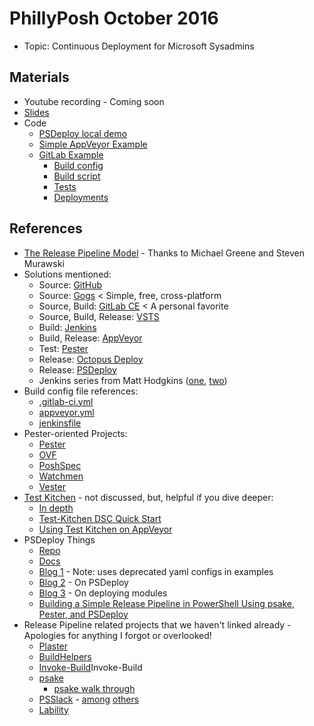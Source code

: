 # PhillyPosh October 2016

* Topic: Continuous Deployment for Microsoft Sysadmins

## Materials

* Youtube recording - Coming soon
* [Slides](https://docs.google.com/presentation/d/1OxbBMYD3IPjqFKC8Cl1z4N90OuaW_NIY3C9PgdwZSZ0/edit?usp=sharing)
* Code
  * [PSDeploy local demo](/PSDeploy-Demo.ps1)
  * [Simple AppVeyor Example](https://github.com/RamblingCookieMonster/zAppVeyor-Explore)
  * [GitLab Example](/GitLab-Example)
    * [Build config](/GitLab-Example/.gitlab-ci.yml)
    * [Build script](/GitLab-Example/build.ps1)
    * [Tests](/GitLab-Example/Tests/GitLab-Example.Tests.ps1)
    * [Deployments](/GitLab-Example/deploy.psdeploy.ps1)

## References

* [The Release Pipeline Model](https://aka.ms/TRPM) - Thanks to Michael Greene and Steven Murawski
* Solutions mentioned:
  * Source: [GitHub](https://github.com/pricing)
  * Source: [Gogs](https://gogs.io/) < Simple, free, cross-platform
  * Source, Build: [GitLab CE](https://about.gitlab.com/features/) < A personal favorite
  * Source, Build, Release: [VSTS](https://www.visualstudio.com/team-services/)
  * Build: [Jenkins](https://jenkins.io/)
  * Build, Release: [AppVeyor](https://www.appveyor.com/)
  * Test: [Pester](https://github.com/pester/Pester)
  * Release: [Octopus Deploy](https://octopus.com/)
  * Release: [PSDeploy](https://github.com/RamblingCookieMonster/PSDeploy)
  * Jenkins series from Matt Hodgkins ([one](https://hodgkins.io/automating-with-jenkins-and-powershell-on-windows-part-1), [two](https://hodgkins.io/automating-with-jenkins-and-powershell-on-windows-part-2))
* Build config file references:
  * [.gitlab-ci.yml](https://docs.gitlab.com/ce/ci/yaml/README.html)
  * [appveyor.yml](https://www.appveyor.com/docs/appveyor-yml/)
  * [jenkinsfile](https://jenkins.io/doc/pipeline/jenkinsfile/)
* Pester-oriented Projects:
  * [Pester](https://github.com/pester/Pester)
  * [OVF](https://github.com/PowerShell/Operation-Validation-Framework)
  * [PoshSpec](https://github.com/Ticketmaster/poshspec)
  * [Watchmen](https://github.com/devblackops/watchmen)
  * [Vester](https://github.com/WahlNetwork/Vester)
* [Test Kitchen](https://gaelcolas.com/2016/07/11/introduction-to-kitchen-dsc/) - not discussed, but, helpful if you dive deeper:
  * [In depth](https://gaelcolas.com/2016/07/11/introduction-to-kitchen-dsc/)
  * [Test-Kitchen DSC Quick Start](http://stevenmurawski.com/powershell/2016/05/getting-started-with-test-kitchen-and-dsc/index.html)
  * [Using Test Kitchen on AppVeyor](http://www.hurryupandwait.io/blog/run-kitchen-tests-in-travis-and-appveyor-using-the-kitchen-machine-driver)
* PSDeploy Things
  * [Repo](https://github.com/RamblingCookieMonster/PSDeploy)
  * [Docs](http://psdeploy.readthedocs.io)
  * [Blog 1](http://ramblingcookiemonster.github.io/PSDeploy/) - Note: uses deprecated yaml configs in examples
  * [Blog 2](http://ramblingcookiemonster.github.io/PSDeploy-Take-Two/) - On PSDeploy
  * [Blog 3](http://ramblingcookiemonster.github.io/PSDeploy-Inception/) - On deploying modules
  * [Building a Simple Release Pipeline in PowerShell Using psake, Pester, and PSDeploy](https://devblackops.io/building-a-simple-release-pipeline-in-powershell-using-psake-pester-and-psdeploy/)
* Release Pipeline related projects that we haven't linked already - Apologies for anything I forgot or overlooked!
  * [Plaster](https://github.com/PowerShell/Plaster)
  * [BuildHelpers](https://github.com/RamblingCookieMonster/BuildHelpers)
  * [Invoke-Build](https://github.com/nightroman/)Invoke-Build
  * [psake](https://github.com/psake/psake)
    * [psake walk through](https://speakerdeck.com/glennsarti/psake-good-for-more-than-just-sushi)
  * [PSSlack](https://github.com/RamblingCookieMonster/PSSlack) - [among](https://t.co/6AITjYiiBs) [others](https://t.co/DSbjvwc5J4)
  * [Lability](https://github.com/VirtualEngine/Lability)